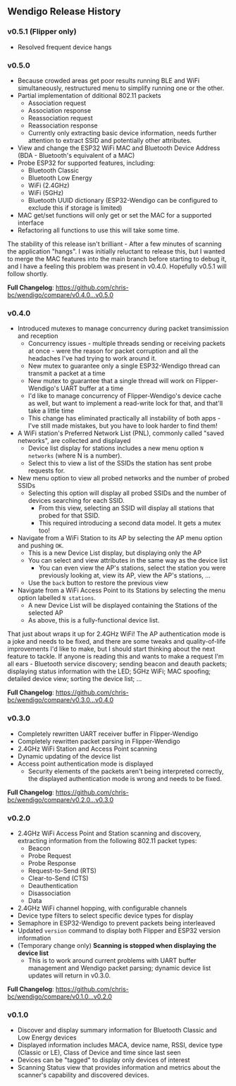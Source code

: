 ## Wendigo Release History

### v0.5.1 (Flipper only)

* Resolved frequent device hangs

### v0.5.0

* Because crowded areas get poor results running BLE and WiFi simultaneously, restructured menu to simplify running one or the other.
* Partial implementation of dditional 802.11 packets
  * Association request
  * Association response
  * Reassociation request
  * Reassociation response
  * Currently only extracting basic device information, needs further attention to extract SSID and potentially other attributes.
* View and change the ESP32 WiFi MAC and Bluetooth Device Address (BDA - Bluetooth's equivalent of a MAC)
* Probe ESP32 for supported features, including:
  * Bluetooth Classic
  * Bluetooth Low Energy
  * WiFi (2.4GHz)
  * WiFi (5GHz)
  * Bluetooth UUID dictionary (ESP32-Wendigo can be configured to exclude this if storage is limited)
* MAC get/set functions will only get or set the MAC for a supported interface
* Refactoring all functions to use this will take some time.

The stability of this release isn't brilliant - After a few minutes of scanning the application "hangs". I was initially reluctant to release this, but I wanted to merge the MAC features into the main branch before starting to debug it, and I have a feeling this problem was present in v0.4.0. Hopefully v0.5.1 will follow shortly.

**Full Changelog**: https://github.com/chris-bc/wendigo/compare/v0.4.0...v0.5.0

### v0.4.0

* Introduced mutexes to manage concurrency during packet transimission and reception
  * Concurrency issues - multiple threads sending or receiving packets at once - were the reason for packet corruption and all the headaches I've had trying to work around it.
  * New mutex to guarantee only a single ESP32-Wendigo thread can transmit a packet at a time
  * New mutex to guarantee that a single thread will work on Flipper-Wendigo's UART buffer at a time
  * I'd like to manage concurrency of Flipper-Wendigo's device cache as well, but want to implement a read-write lock for that, and that'll take a little time
  * This change has eliminated practically all instability of both apps - I've still made mistakes, but you have to look harder to find them!
* A WiFi station's Preferred Network List (PNL), commonly called "saved networks", are collected and displayed
  * Device list display for stations includes a new menu option ```N networks``` (where N is a number).
  * Select this to view a list of the SSIDs the station has sent probe requests for.
* New menu option to view all probed networks and the number of probed SSIDs
  * Selecting this option will display all probed SSIDs and the number of devices searching for each SSID.
    * From this view, selecting an SSID will display all stations that probed for that SSID.
    * This required introducing a second data model. It gets a mutex too!
* Navigate from a WiFi Station to its AP by selecting the AP menu option and pushing ```OK```.
  * This is a new Device List display, but displaying only the AP
  * You can select and view attributes in the same way as the device list
    * You can even view the AP's stations, select the station you were previously looking at, view its AP, view the AP's stations, ...
  * Use the ```back``` button to restore the previous view
* Navigate from a WiFi Access Point to its Stations by selecting the menu option labelled ```N stations```.
  * A new Device List will be displayed containing the Stations of the selected AP
  * As above, this is a fully-functional device list.

That just about wraps it up for 2.4GHz WiFi! The AP authentication mode is a joke and needs to be fixed, and there are some tweaks and quality-of-life improvements I'd like to make, but I should start thinking about the next feature to tackle. If anyone is reading this and wants to make a request I'm all ears - Bluetooth service discovery; sending beacon and deauth packets; displaying status information with the LED; 5GHz WiFi; MAC spoofing; detailed device view; sorting the device list; ...

**Full Changelog**: https://github.com/chris-bc/wendigo/compare/v0.3.0...v0.4.0

### v0.3.0

* Completely rewritten UART receiver buffer in Flipper-Wendigo
* Completely rewritten packet parsing in Flipper-Wendigo
* 2.4GHz WiFi Station and Access Point scanning
* Dynamic updating of the device list
* Access point authentication mode is displayed
  * Security elements of the packets aren't being interpreted correctly, the displayed authentication mode is wrong and needs to be fixed.

**Full Changelog**: https://github.com/chris-bc/wendigo/compare/v0.2.0...v0.3.0

### v0.2.0

* 2.4GHz WiFi Access Point and Station scanning and discovery, extracting information from the following 802.11 packet types:
  * Beacon
  * Probe Request
  * Probe Response
  * Request-to-Send (RTS)
  * Clear-to-Send (CTS)
  * Deauthentication
  * Disassociation
  * Data
* 2.4GHz WiFi channel hopping, with configurable channels
* Device type filters to select specific device types for display
* Semaphore in ESP32-Wendigo to prevent packets being interleaved
* Updated ```version``` command to display both Flipper and ESP32 version information
* (Temporary change only) **Scanning is stopped when displaying the device list**
  * This is to work around current problems with UART buffer management and Wendigo packet parsing; dynamic device list updates will return in v0.3.0.

**Full Changelog**: https://github.com/chris-bc/wendigo/compare/v0.1.0...v0.2.0

### v0.1.0

* Discover and display summary information for Bluetooth Classic and Low Energy devices
* Displayed information includes MACA, device name, RSSI, device type (Classic or LE), Class of Device and time since last seen
* Devices can be "tagged" to display only devices of interest
* Scanning Status view that provides information and metrics about the scanner's capability and discovered devices.
